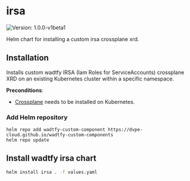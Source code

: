 # irsa

![Version: 1.0.0-v1beta1](https://img.shields.io/badge/Version-1.0.0--v1beta1-informational?style=flat-square)

Helm chart for installing a custom irsa crossplane xrd.

## Installation
Installs custom wadtfy IRSA (Iam Roles for ServiceAccounts) crossplane XRD on an existing Kubernetes cluster within a specific namespace.

**Preconditions**:
* [Crossplane](https://crossplane.io) needs to be installed on Kubernetes.

### Add Helm repository

```shell
helm repo add wadtfy-custom-component https://dvpe-cloud.github.io/wadtfy-custom-components
helm repo update
```

## Install wadtfy irsa chart

```sh
helm install irsa . -f values.yaml
```
